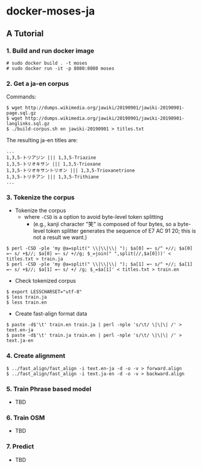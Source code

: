 # docker-moses-ja

## A Tutorial

### 1. Build and run docker image

```
# sudo docker build . -t moses
# sudo docker run -it -p 8080:8080 moses
```

### 2. Get a ja-en corpus


Commands:
```
$ wget http://dumps.wikimedia.org/jawiki/20190901/jawiki-20190901-page.sql.gz
$ wget http://dumps.wikimedia.org/jawiki/20190901/jawiki-20190901-langlinks.sql.gz
$ ./build-corpus.sh en jawiki-20190901 > titles.txt
```

The resulting ja-en titles are:
```
...
1,3,5-トリアジン ||| 1,3,5-Triazine
1,3,5-トリオキサン ||| 1,3,5-Trioxane
1,3,5-トリオキサントリオン ||| 1,3,5-Trioxanetrione
1,3,5-トリチアン ||| 1,3,5-Trithiane
...
```

### 3. Tokenize the corpus

+ Tokenize the corpus
  + where `-CSD` is a option to avoid byte-level token splitting
     + (e.g., kanji character "笑" is composed of four bytes, so a byte-level token splitter generates the sequence of E7 AC 91 20; this is not a result we want.) 
```
$ perl -CSD -ple 'my @a=split(" \\|\\|\\| "); $a[0] =~ s/^ +//; $a[0] =~ s/ +$//; $a[0] =~ s/ +//g; $_=join(" ",split(//,$a[0]))' < titles.txt > train.ja
$ perl -CSD -ple 'my @a=split(" \\|\\|\\| "); $a[1] =~ s/^ +//; $a[1] =~ s/ +$//; $a[1] =~ s/ +/ /g; $_=$a[1]' < titles.txt > train.en
```

+ Check tokenized corpus
```
$ export LESSCHARSET="utf-8"
$ less train.ja
$ less train.en
```

+ Create fast-align format data
```
$ paste -d$'\t' train.en train.ja | perl -nple 's/\t/ \|\|\| /' > text.en-ja
$ paste -d$'\t' train.ja train.en | perl -nple 's/\t/ \|\|\| /' > text.ja-en
```

### 4. Create alignment

```
$ ../fast_align/fast_align -i text.en-ja -d -o -v > forward.align
$ ../fast_align/fast_align -i text.ja-en -d -o -v > backward.align
```

### 5. Train Phrase based model

+ TBD

### 6. Train OSM

+ TBD

### 7. Predict

+ TBD
